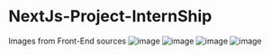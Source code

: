 # NextJs-Project-InternShip
Images from Front-End sources
![image](https://github.com/user-attachments/assets/faf11430-98ff-4f9f-b2d2-5413ce7b528f)
![image](https://github.com/user-attachments/assets/b94e9621-85ce-4c94-be0b-3254261105d7)
![image](https://github.com/user-attachments/assets/d880b8ef-787a-45eb-b7b3-c407959a3fcc)
![image](https://github.com/user-attachments/assets/ae81d1e0-b1ab-4e18-88fe-991d7596d413)

